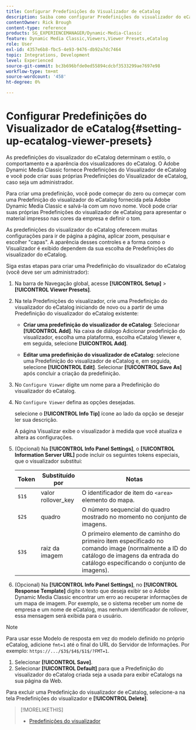 ```yaml
---
title: Configurar Predefinições do Visualizador de eCatalog
description: Saiba como configurar Predefinições do visualizador do eCatalog no Adobe Dynamic Media Classic.
contentOwner: Rick Brough
content-type: reference
products: SG_EXPERIENCEMANAGER/Dynamic-Media-Classic
feature: Dynamic Media Classic,Viewers,Viewer Presets,eCatalog
role: User
exl-id: 4357e6b8-fbc5-4e93-9476-db92a7dc7464
topic: Integrations, Development
level: Experienced
source-git-commit: bc3b696bfde0ed55894cdcbf3533299ae7697e98
workflow-type: tm+mt
source-wordcount: '458'
ht-degree: 0%

---
```


# Configurar Predefinições do Visualizador de eCatalog{#setting-up-ecatalog-viewer-presets}

As predefinições do visualizador do eCatalog determinam o estilo, o comportamento e a aparência dos visualizadores do eCatalog. O Adobe Dynamic Media Classic fornece Predefinições do Visualizador de eCatalog e você pode criar suas próprias Predefinições do Visualizador de eCatalog, caso seja um administrador.

Para criar uma predefinição, você pode começar do zero ou começar com uma Predefinição do visualizador do eCatalog fornecida pela Adobe Dynamic Media Classic e salvá-la com um novo nome. Você pode criar suas próprias Predefinições do visualizador de eCatalog para apresentar o material impresso nas cores da empresa e definir o tom.

As predefinições do visualizador do eCatalog oferecem muitas configurações para ir de página a página, aplicar zoom, pesquisar e escolher &quot;capas&quot;. A aparência desses controles e a forma como o Visualizador é exibido dependem da sua escolha de Predefinições do visualizador do eCatalog.

Siga estas etapas para criar uma Predefinição do visualizador do eCatalog (você deve ser um administrador):

1. Na barra de Navegação global, acesse **[!UICONTROL Setup]** > **[!UICONTROL Viewer Presets]**.
1. Na tela Predefinições do visualizador, crie uma Predefinição do visualizador do eCatalog iniciando de novo ou a partir de uma Predefinição do visualizador do eCatalog existente:

   * **Criar uma predefinição do visualizador de eCatalog**: Selecionar **[!UICONTROL Add]**. Na caixa de diálogo Adicionar predefinição do visualizador, escolha uma plataforma, escolha eCatalog Viewer e, em seguida, selecione **[!UICONTROL Add]**.

   * **Editar uma predefinição do visualizador de eCatalog**: selecione uma Predefinição do visualizador de eCatalog e, em seguida, selecione **[!UICONTROL Edit]**. Selecionar **[!UICONTROL Save As]** após concluir a criação da predefinição.

1. No `Configure Viewer` digite um nome para a Predefinição do visualizador do eCatalog.
1. No `Configure Viewer` defina as opções desejadas.

   selecione o **[!UICONTROL Info Tip]** ícone ao lado da opção se desejar ler sua descrição.

   A página Visualizar exibe o visualizador à medida que você atualiza e altera as configurações.

1. (Opcional) Na **[!UICONTROL Info Panel Settings]**, o **[!UICONTROL Information Server URL]** pode incluir os seguintes tokens especiais, que o visualizador substitui:

   | Token | Substituído por | Notas |
   | --- | --- | --- |
   | `$1$` | valor rollover_key | O identificador de item do `<area>` elemento do mapa. |
   | `$2$` | quadro | O número sequencial do quadro mostrado no momento no conjunto de imagens. |
   | `$3$` | raiz da imagem | O primeiro elemento de caminho do primeiro item especificado no comando image (normalmente a ID do catálogo de imagens da entrada do catálogo especificando o conjunto de imagens). |

1. (Opcional) Na **[!UICONTROL Info Panel Settings]**, no **[!UICONTROL Response Template]** digite o texto que deseja exibir se o Adobe Dynamic Media Classic encontrar um erro ao recuperar informações de um mapa de imagem. Por exemplo, se o sistema receber um nome de empresa e um nome de eCatalog, mas nenhum identificador de rollover, essa mensagem será exibida para o usuário.

>[!NOTE]
>
>Para usar esse Modelo de resposta em vez do modelo definido no próprio eCatalog, adicione `fmt=1` até o final do URL do Servidor de Informações. Por exemplo: `https://.../$3$/$4$/$1$/?FMT=1`.

1. Selecionar **[!UICONTROL Save]**.
1. Selecionar **[!UICONTROL Default]** para que a Predefinição do visualizador do eCatalog criada seja a usada para exibir eCatalogs na sua página da Web.

Para excluir uma Predefinição do visualizador de eCatalog, selecione-a na tela Predefinições do visualizador e **[!UICONTROL Delete]**.

>[!MORELIKETHIS]
>
>* [Predefinições do visualizador](application-setup.md#viewer_presets)
